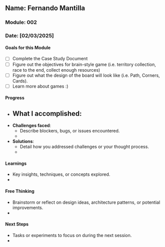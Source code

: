 <!-- Markdown Docs: https://docs.github.com/en/get-started/writing-on-github/getting-started-with-writing-and-formatting-on-github/basic-writing-and-formatting-syntax -->
## Name: Fernando Mantilla
### Module: 002

<!-- Repeat the below as needed-->
### Date: [02/03/2025]

#### Goals for this Module
<!-- Example Template (include the brackets to make a checklist, fill them in as appropriate -->
- [ ] Complete the Case Study Document
- [ ] Figure out the objectives for brain-style game (i.e. territory collection, race to the end, collect enough resources)
- [ ] Figure out what the design of the board will look like (i.e. Path, Corners, Cards).
- [ ] Learn more about games :)

#### Progress
- **What I accomplished**:
  - 
- **Challenges faced**:
  - Describe blockers, bugs, or issues encountered.
  -  
- **Solutions**:
  - Detail how you addressed challenges or your thought process.
  -  

#### Learnings
- Key insights, techniques, or concepts explored.
-  

#### Free Thinking
- Brainstorm or reflect on design ideas, architecture patterns, or potential improvements.
-  

#### Next Steps
- Tasks or experiments to focus on during the next session.
-  
